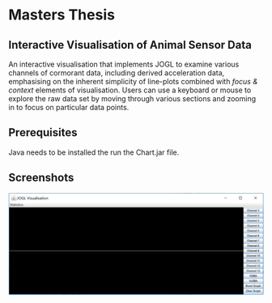 # Masters Thesis 

## Interactive Visualisation of Animal Sensor Data

An interactive visualisation that implements JOGL to examine various channels of cormorant data, including derived acceleration data, emphasising on the inherent simplicity of line-plots combined with *focus & context* elements of visualisation. Users can use a keyboard or mouse to explore the raw data set by moving through various sections and zooming in to focus on particular data points. 

## Prerequisites

Java needs to be installed the run the Chart.jar file.

## Screenshots

![interface-screenshot](https://github.com/DanBarredo/Masters-Thesis/blob/master/graph%20interface.PNG)
